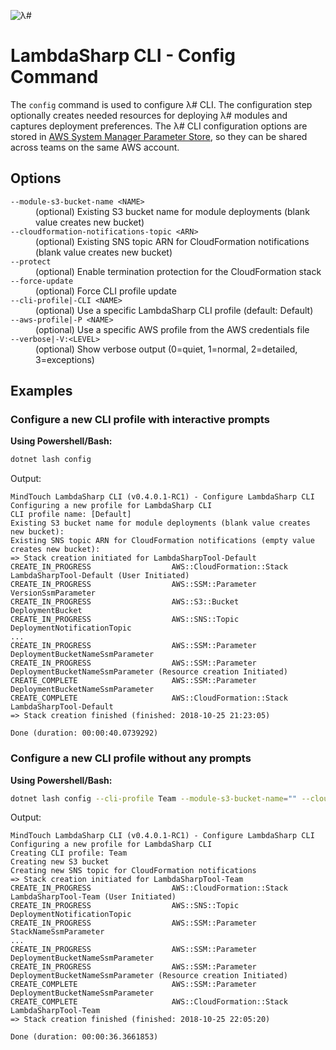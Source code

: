 ![λ#](../../../Docs/LambdaSharp_v2_small.png)

# LambdaSharp CLI - Config Command

The `config` command is used to configure λ# CLI. The configuration step optionally creates needed resources for deploying λ# modules and captures deployment preferences. The λ# CLI configuration options are stored in [AWS System Manager Parameter Store](https://docs.aws.amazon.com/systems-manager/latest/userguide/systems-manager-paramstore.html), so they can be shared across teams on the same AWS account.

## Options

<dl>

<dt><code>--module-s3-bucket-name &lt;NAME&gt;</code></dt>
<dd>(optional) Existing S3 bucket name for module deployments (blank value creates new bucket)</dd>

<dt><code>--cloudformation-notifications-topic &lt;ARN&gt;</code></dt>
<dd>(optional) Existing SNS topic ARN for CloudFormation notifications (blank value creates new bucket)</dd>

<dt><code>--protect</code></dt>
<dd>(optional) Enable termination protection for the CloudFormation stack</dd>

<dt><code>--force-update</code></dt>
<dd>(optional) Force CLI profile update</dd>

<dt><code>--cli-profile|-CLI &lt;NAME&gt;</code></dt>
<dd>(optional) Use a specific LambdaSharp CLI profile (default: Default)</dd>

<dt><code>--aws-profile|-P &lt;NAME&gt;</code></dt>
<dd>(optional) Use a specific AWS profile from the AWS credentials file</dd>

<dt><code>--verbose|-V:&lt;LEVEL&gt;</code></dt>
<dd>(optional) Show verbose output (0=quiet, 1=normal, 2=detailed, 3=exceptions)</dd>

</dl>

## Examples

### Configure a new CLI profile with interactive prompts

__Using Powershell/Bash:__
```bash
dotnet lash config
```

Output:
```
MindTouch LambdaSharp CLI (v0.4.0.1-RC1) - Configure LambdaSharp CLI
Configuring a new profile for LambdaSharp CLI
CLI profile name: [Default]
Existing S3 bucket name for module deployments (blank value creates new bucket):
Existing SNS topic ARN for CloudFormation notifications (empty value creates new bucket):
=> Stack creation initiated for LambdaSharpTool-Default
CREATE_IN_PROGRESS                  AWS::CloudFormation::Stack                              LambdaSharpTool-Default (User Initiated)
CREATE_IN_PROGRESS                  AWS::SSM::Parameter                                     VersionSsmParameter
CREATE_IN_PROGRESS                  AWS::S3::Bucket                                         DeploymentBucket
CREATE_IN_PROGRESS                  AWS::SNS::Topic                                         DeploymentNotificationTopic
...
CREATE_IN_PROGRESS                  AWS::SSM::Parameter                                     DeploymentBucketNameSsmParameter
CREATE_IN_PROGRESS                  AWS::SSM::Parameter                                     DeploymentBucketNameSsmParameter (Resource creation Initiated)
CREATE_COMPLETE                     AWS::SSM::Parameter                                     DeploymentBucketNameSsmParameter
CREATE_COMPLETE                     AWS::CloudFormation::Stack                              LambdaSharpTool-Default
=> Stack creation finished (finished: 2018-10-25 21:23:05)

Done (duration: 00:00:40.0739292)
```

### Configure a new CLI profile without any prompts

__Using Powershell/Bash:__
```bash
dotnet lash config --cli-profile Team --module-s3-bucket-name="" --cloudformation-notifications-topic=""
```

Output:
```
MindTouch LambdaSharp CLI (v0.4.0.1-RC1) - Configure LambdaSharp CLI
Configuring a new profile for LambdaSharp CLI
Creating CLI profile: Team
Creating new S3 bucket
Creating new SNS topic for CloudFormation notifications
=> Stack creation initiated for LambdaSharpTool-Team
CREATE_IN_PROGRESS                  AWS::CloudFormation::Stack                              LambdaSharpTool-Team (User Initiated)
CREATE_IN_PROGRESS                  AWS::SNS::Topic                                         DeploymentNotificationTopic
CREATE_IN_PROGRESS                  AWS::SSM::Parameter                                     StackNameSsmParameter
...
CREATE_IN_PROGRESS                  AWS::SSM::Parameter                                     DeploymentBucketNameSsmParameter
CREATE_IN_PROGRESS                  AWS::SSM::Parameter                                     DeploymentBucketNameSsmParameter (Resource creation Initiated)
CREATE_COMPLETE                     AWS::SSM::Parameter                                     DeploymentBucketNameSsmParameter
CREATE_COMPLETE                     AWS::CloudFormation::Stack                              LambdaSharpTool-Team
=> Stack creation finished (finished: 2018-10-25 22:05:20)

Done (duration: 00:00:36.3661853)
```
